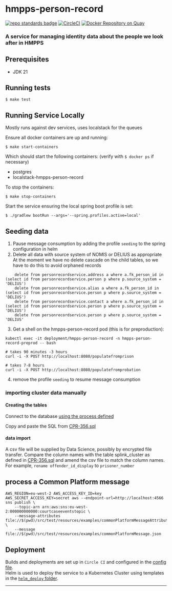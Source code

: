 # hmpps-person-record
[![repo standards badge](https://img.shields.io/badge/dynamic/json?color=blue&style=flat&logo=github&label=MoJ%20Compliant&query=%24.message&url=https%3A%2F%2Foperations-engineering-reports.cloud-platform.service.justice.gov.uk%2Fapi%2Fv1%2Fcompliant_public_repositories%2Fhmpps-person-record)](https://operations-engineering-reports.cloud-platform.service.justice.gov.uk/public-report/hmpps-person-record "Link to report")
[![CircleCI](https://circleci.com/gh/ministryofjustice/hmpps-person-record/tree/main.svg?style=svg)](https://circleci.com/gh/ministryofjustice/hmpps-person-record)
[![Docker Repository on Quay](https://quay.io/repository/hmpps/hmpps-person-record/status "Docker Repository on Quay")](https://quay.io/repository/hmpps/hmpps-person-record)

### A service for managing identity data about the people we look after in HMPPS

## Prerequisites
- JDK 21

## Running tests
```
$ make test
```

## Running Service Locally

Mostly runs against dev services, uses localstack for the queues

Ensure all docker containers are up and running:

`$ make start-containers`

Which should start the following containers: (verify with `$ docker ps` if necessary)
- postgres
- localstack-hmpps-person-record

To stop the containers:

```
$ make stop-containers
```

Start the service ensuring the local spring boot profile is set:

`$ ./gradlew bootRun --args='--spring.profiles.active=local'`

## Seeding data

1. Pause message consumption by adding the profile `seeding` to the spring configuration in helm
2. Delete all data with source system of NOMIS or DELIUS as appropriate
    At the moment we have no delete cascade on the child tables, so we have to do this to avoid orphaned records
```
    delete from personrecordservice.address a where a.fk_person_id in (select id from personrecordservice.person p where p.source_system = 'DELIUS')
    delete from personrecordservice.alias a where a.fk_person_id in (select id from personrecordservice.person p where p.source_system = 'DELIUS')
    delete from personrecordservice.contact a where a.fk_person_id in (select id from personrecordservice.person p where p.source_system = 'DELIUS')
    delete from personrecordservice.person p where p.source_system = 'DELIUS'
```    
3. Get a shell on the hmpps-person-record pod (this is for preproduction):
```
kubectl exec -it deployment/hmpps-person-record -n hmpps-person-record-preprod -- bash

# takes 90 minutes -3 hours
curl -i -X POST http://localhost:8080/populatefromprison 

# takes 7-8 hours
curl -i -X POST http://localhost:8080/populatefromprobation
```
4. remove the profile `seeding` to resume message consumption

### importing cluster data manually
#### Creating the tables
Connect to the database [using the process defined](https://user-guide.cloud-platform.service.justice.gov.uk/documentation/other-topics/rds-external-access.html)

Copy and paste the SQL from  [CPR-356.sql](./src/main/resources/db/scripts/CPR-356.sql)
#### data import
A csv file will be supplied by Data Science, possibly by encrypted file transfer. Compare the column names with the table splink_cluster as defined in [CPR-356.sql](./src/main/resources/db/scripts/CPR-356.sql) and amend the csv file to match the column names. For example, `rename offender_id_display` to `prisoner_number`
## process a Common Platform message

```shell
AWS_REGION=eu-west-2 AWS_ACCESS_KEY_ID=key AWS_SECRET_ACCESS_KEY=secret aws --endpoint-url=http://localhost:4566 sns publish \
    --topic-arn arn:aws:sns:eu-west-2:000000000000:courtcaseeventstopic \
    --message-attributes file://$(pwd)/src/test/resources/examples/commonPlatformMessageAttributes.json \
    --message file://$(pwd)/src/test/resources/examples/commonPlatformMessage.json
```

## Deployment

Builds and deployments are set up in `Circle CI` and configured in the [config file](./.circleci/config.yml).  
Helm is used to deploy the service to a Kubernetes Cluster using templates in the [`helm_deploy` folder](./helm_deploy).

---

